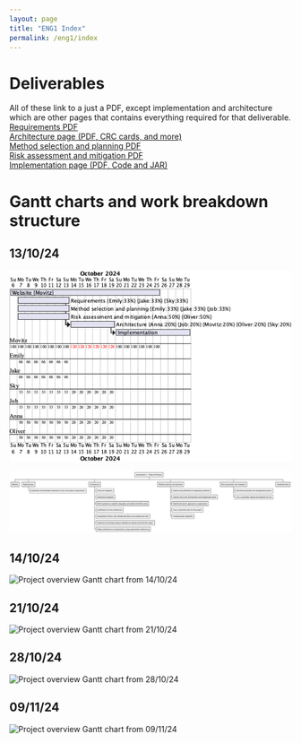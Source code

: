 ```yaml
---
layout: page
title: "ENG1 Index"
permalink: /eng1/index
---
```


# Deliverables
All of these link to a just a PDF, except implementation and architecture which are other pages that contains everything required for that deliverable. \
[Requirements PDF](./assets/pdf/Req1.pdf) \
[Architecture page (PDF, CRC cards, and more)](Architecture.md) \
[Method selection and planning PDF](./assets/pdf/Plan1.pdf) \
[Risk assessment and mitigation PDF](./assets/pdf/Risk1.pdf) \
[Implementation page (PDF, Code and JAR)](Implementation.md)

# Gantt charts and work breakdown structure

## 13/10/24
![Project overview Gantt chart from 13/10/24](./assets/project_overview_gantt_chart_13.10.24.png)

![Work breakdown structure](./assets/project_work_breakdown_13.10.24.png)

## 14/10/24
![Project overview Gantt chart from 14/10/24](/assets/project_overview_gant-14-10-24.png)

## 21/10/24
![Project overview Gantt chart from 21/10/24](/assets/project_overview_gant-21-10-24.png)

## 28/10/24
![Project overview Gantt chart from 28/10/24](/assets/project_overview_gant-28-10-24.png)

## 09/11/24
![Project overview Gantt chart from 09/11/24](/assets/project_overview_gant-09-11-24.png)
